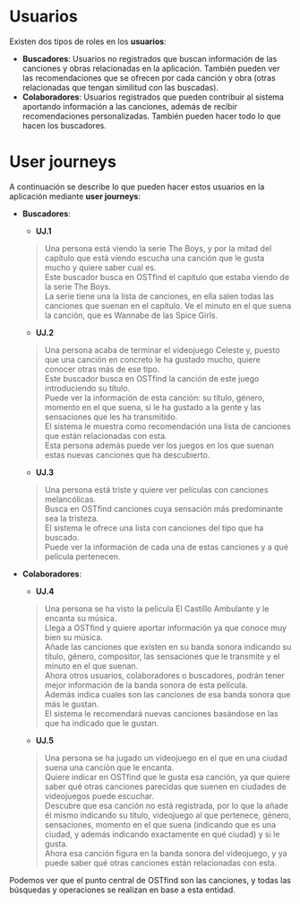 # Usuarios
Existen dos tipos de roles en los **usuarios**:
- **Buscadores**: Usuarios no registrados que buscan información de las canciones y obras relacionadas en la aplicación. También pueden ver las recomendaciones que se ofrecen por cada canción y obra (otras relacionadas que tengan similitud con las buscadas).
- **Colaboradores**: Usuarios registrados que pueden contribuir al sistema aportando información a las canciones, además de recibir recomendaciones personalizadas. También pueden hacer todo lo que hacen los buscadores.

# User journeys
A continuación se describe lo que pueden hacer estos usuarios en la aplicación mediante **user journeys**:
- **Buscadores**:
    - **UJ.1** 
    > Una persona está viendo la serie The Boys, y por la mitad del capítulo que está viendo escucha una canción que le gusta mucho y quiere saber cual es.   
    > Este buscador busca en OSTfind el capítulo que estaba viendo de la serie The Boys.  
    > La serie tiene una la lista de canciones, en ella salen todas las canciones que suenan en el capítulo.
    > Ve el minuto en el que suena la canción, que es Wannabe de las Spice Girls.

    - **UJ.2**
    > Una persona acaba de terminar el videojuego Celeste y, puesto que una canción en concreto le ha gustado mucho, quiere conocer otras más de ese tipo.  
    > Este buscador busca en OSTfind la canción de este juego introduciendo su título.  
    > Puede ver la información de esta canción: su título, género, momento en el que suena, si le ha gustado a la gente y las sensaciones que les ha transmitido.  
    > El sistema le muestra como recomendación una lista de canciones que están relacionadas con esta.  
    > Esta persona además puede ver los juegos en los que suenan estas nuevas canciones que ha descubierto.  

    - **UJ.3**
    > Una persona está triste y quiere ver películas con canciones melancólicas.  
    > Busca en OSTfind canciones cuya sensación más predominante sea la tristeza.  
    > El sistema le ofrece una lista con canciones del tipo que ha buscado.  
    > Puede ver la información de cada una de estas canciones y a qué película pertenecen.  

- **Colaboradores**:
    - **UJ.4**
    > Una persona se ha visto la película El Castillo Ambulante y le encanta su música.  
    > Llega a OSTfind y quiere aportar información ya que conoce muy bien su música.  
    > Añade las canciones que existen en su banda sonora indicando su título, género, compositor, las sensaciones que le transmite y el minuto en el que suenan.  
    > Ahora otros usuarios, colaboradores o buscadores, podrán tener mejor información de la banda sonora de esta película.  
    > Además indica cuales son las canciones de esa banda sonora que más le gustan.   
    > El sistema le recomendará nuevas canciones basándose en las que ha indicado que le gustan.  

    - **UJ.5**
    > Una persona se ha jugado un videojuego en el que en una ciudad suena una canción que le encanta.  
    > Quiere indicar en OSTfind que le gusta esa canción, ya que quiere saber qué otras canciones parecidas que suenen en ciudades de videojuegos puede escuchar.  
    > Descubre que esa canción no está registrada, por lo que la añade él mismo indicando su título, videojuego al que pertenece, género, sensaciones, momento en el que suena (indicando que es una ciudad, y además indicando exactamente en qué ciudad) y si le gusta.  
    > Ahora esa canción figura en la banda sonora del videojuego, y ya puede saber qué otras canciones están relacionadas con esta.  

Podemos ver que el punto central de OSTfind son las canciones, y todas las búsquedas y operaciones se realizan en base a esta entidad.